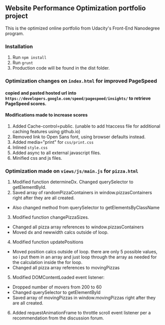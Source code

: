 ## Website Performance Optimization portfolio project

This is the optimized online portfolio from Udacity's Front-End Nanodegree program.

### Installation
1. Run `npm install`
2. Run `grunt`
3. Production code will be found in the dist folder.

### Optimization changes on `index.html` for improved PageSpeed

#### copied and pasted hosted url into `https://developers.google.com/speed/pagespeed/insights/` to retrieve PageSpeed scores.

#### Modifications made to increase scores
1. Added Cache-control=public. (unable to add htaccess file for additional caching features using github.io)
2. Removed link to Open Sans font, using browser defaults instead.
3. Added media="print" for `css/print.css`
4. Inlined `style.css`
5. Added async to all external javascript files.
6. Minified css and js files.

### Optimization made on `views/js/main.js` for `pizza.html`

1. Modified function determineDx. Changed querySelector to getElementById.
2. Saved array of randomPizzaContainers in window.pizzasContainers right after they are all created.
* Also changed method from querySelector to getElementsByClassName
3. Modified function changePizzaSizes.
* Changed all pizza array references to window.pizzasContainers
* Moved dx and newwidth calcs outside of loop.
4. Modified function updatePositions
* Moved position calcs outside of loop. there are only 5 possible values, so i put them in an array and just loop through the array as needed for the calculation inside the for loop.
* Changed all pizza array references to movingPizzas
5. Modified DOMContentLoaded event listener:
* Dropped number of movers from 200 to 60
* Changed querySelector to getElementById
* Saved array of movingPizzas in window.movingPizzas right after they are all created.
6. Added requestAnimationFrame to throttle scroll event listener per a recommendation from the discussion forum.
